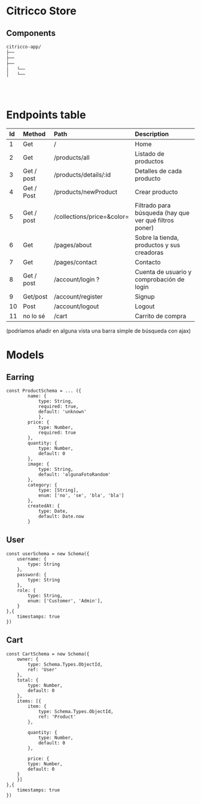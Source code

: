 # Citricco Store



## Components
```bash
citricco-app/
├── 
├──
├── 
│   └──
│   └──

        
     
```




# Endpoints table

| Id        | Method        | Path                               | Description                |
| :---      |     :---      |    :---                            |  :---                      |
| 1         |   Get       |      /            |Home                      
| 2         |   Get      |       /products/all   | Listado de productos
|3          |     Get / post  |  /products/details/:id      | Detalles de cada producto
|4|Get / Post| /products/newProduct| Crear producto
|5| Get / post | /collections/price=&color=	| Filtrado para  búsqueda (hay que ver qué filtros poner)
| 6        | Get       |  /pages/about       |  Sobre la tienda, productos y  sus creadoras |
| 7         |  Get     |    /pages/contact   | Contacto
| 8         |  Get / post |   /account/login ? | Cuenta de usuario y comprobación de login
|9 | Get/post | /account/register | Signup
|10| Post | /account/logout | Logout
| 11        |     no lo sé   |       /cart   |  Carrito de compra             |

(podríamos añadir en alguna vista una barra simple de búsqueda con ajax)

# Models

## Earring

    const ProductSchema = ... ({
    		name: {
    			type: String, 
    			required: true,
    			default: 'unknown'
    			},
    		price: {
    			type: Number,
    			required: true
    		},
    		quantity: {
	    		type: Number,
	    		default: 0 
	    	},
    		image: {
    			type: String,
    			default: 'algunaFotoRandom'
    		},
    		category: {
    			type: [String],
    			enum: ['no', 'se', 'bla', 'bla']
    		},
    		createdAt: {
	    		type: Date, 
	    		default: Date.now
    		}
    			

## User

    const userSchema = new Schema({
    	username: {
    		type: String
    	},
    	password: {
    		type: String
    	},
    	role: {
    		type: String,
    		enum: ['Customer', 'Admin'],
	    }
    },{
	    timestamps: true
    })


## Cart

    const CartSchema = new Schema({
    	owner: {
    		type: Schema.Types.ObjectId,
    		ref: 'User'
    	},
    	total: {
    		type: Number,
    		default: 0
    	},
    	items: [{
		    item: {
			    type: Schema.Types.ObjectId,
			    ref: 'Product'
		    },
		 
		    quantity: {
			    type: Number,
			    default: 0
		    },
		    
		    price: {
			type: Number,
		    default: 0
	    }
	    }]
    },{
	    timestamps: true
    })
    
